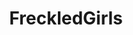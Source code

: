 ---
title: FreckledGirls
crosslinks:
- suicidegirls
- AnnaZojaBachmann
- PrettyGirls
- Hucow
- casualiama
- larsenthompson
- FreeKarma4You
- faces
- FreckledRedheads
- SexyFrex
- OlgaKatysheva
- StefaniaLaVieOwen
---